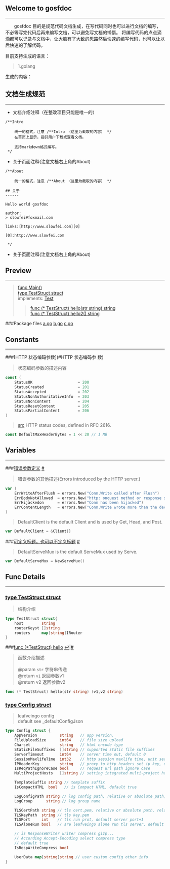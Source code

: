 
## Welcome to gosfdoc
------

&emsp;&emsp;gosfdoc 目的是规范代码文档生成，在写代码同时也可以进行文档的编写，不必等写完代码后再来编写文档，可以避免写文档的懒惰。
将编写代码的点点滴滴都可以记录与文档中，让大脑有了大致的思路然后快速的编写代码，也可以让以后快速的了解代码。

目前支持生成的语言：

> 1.golang

生成的内容：


## 文档生成规范
------

* 文档介绍注释（在整改项目只能是唯一的）

```
/**Intro

 	统一的格式，注意 /**Intro （这里为截取的内容） */
 	在首页上显示，指引用户下载或查看文档。

	支持markdown格式编写。
 */

```

* 关于页面注释(注意文档右上角的About)

```
/**About

 	统一的格式，注意 /**About （这里为截取的内容） */

## 关于
------

Hello world gosfdoc

author:
> slowfei#foxmail.com

links:[http://www.slowfei.com][0]

[0]:http://www.slowfei.com

 */
```

* 关于页面注释(注意文档右上角的About)




## Preview
------
> [func Main()][#]<br/>
> [type TestStruct struct][#]<br/>
> implements: [Test][#]<br/>
>>[func (* TestStruct) hello(str string) string](#func_TestStruct.hello)<a name="preview_TestStruct.hello"><a/><br/>
>>[func (* TestStruct) hello2() string][#]<br/>
>>

###Package files
[a.go][#] [b.go][#] [c.go][#]

## Constants
------

<!-- <a href="#HTTP 状态编码参数" id="HTTP 状态编码参数">HTTP 状态编码参数</a> -->

###[HTTP 状态编码参数](#HTTP 状态编码参 数) 
> 状态编码参数的描述内容

```go
const (
	StatusOK                    = 200
	StatusCreated               = 201
	StatusAccepted              = 202
	StatusNonAuthoritativeInfo  = 203
	StatusNonContent			= 204
	StatusResetContent  		= 205
	StatusPartialContent		= 206
)
```

> [src][#] HTTP status codes, defined in RFC 2616.

```go
const DefaultMaxHeaderBytes = 1 << 20 // 1 MB
```

## Variables
------

###[错误参数定义](../../../src) [#](#错误参数定义)
> 错误参数的其他描述(Errors introduced by the HTTP server.)

```go
var (
    ErrWriteAfterFlush = errors.New("Conn.Write called after Flush")
    ErrBodyNotAllowed  = errors.New("http: onquest method or response status code does not allow body")
    ErrHijackedon      = errors.New("Conn has been hijacked")
    ErrContentLength   = errors.New("Conn.Write wrote more than the declared Content-Length")
)
```

> DefaultClient is the default Client and is used by Get, Head, and Post.

```go
var DefaultClient = &Client{}
```

###[可定义标题，也可以不定义标题](#可定义标题，也可以不定义标题) [#](#可定义标题，也可以不定义标题)
> DefaultServeMux is the default ServeMux used by Serve.

```go
var DefaultServeMux = NewServeMux()
```

## Func Details 
------

### [type TestStruct struct][#]
>	结构介绍
>

```go
type TestStruct struct{
	host        string
	routerKeyst []string
	routers     map[string]IRouter
}
```

###[func (*TestStruct) hello](src.html?f=github.com/slowfei/gosfdoc.go) <a name="func_TestStruct.hello"><a/> [↩](#preview_TestStruct.hello)|[#](#func_TestStruct.hello)
> 函数介绍描述<br/>
> <br/>
> @param `str` 字符串传递<br/>
> @return `v1` 返回参数v1<br/>
> @return v2 返回参数v2<br/>

```go
func (* TestStruct) hello(str string) (v1,v2 string)
```


### [type Config struct][#]
> leafveingo config<br/>
> default see _defaultConfigJson

```go
type Config struct {
    AppVersion          string   // app version.
    FileUploadSize      int64    // file size upload
    Charset             string   // html encode type
    StaticFileSuffixes  []string // supported static file suffixes
    ServerTimeout       int64    // server time out, default 0
    SessionMaxlifeTime  int32    // http session maxlife time, unit second. use session set
    IPHeaderKey         string   // proxy to http headers set ip key, default ""
    IsReqPathIgnoreCase bool     // request url path ignore case
    MultiProjectHosts   []string // setting integrated multi-project hosts,default nil

    TemplateSuffix string // template suffix
    IsCompactHTML  bool   // is Compact HTML, default true

    LogConfigPath string // log config path, relative or absolute path, relative path from execute file root directory. log config path, relative or absolute path
    LogGroup      string // log group name

    TLSCertPath string // tls cert.pem, relative or absolute path, relative path from execute file root directory
    TLSKeyPath  string // tls key.pem
    TLSPort     int    // tls run prot, default server port+1
    TLSAloneRun bool   // are leafveingo alone run tls server, default false

    // is ResponseWriter writer compress gizp...
    // According Accept-Encoding select compress type
    // default true
    IsRespWriteCompress bool

    UserData map[string]string // user custom config other info
}
```


[#]:javascript:;




